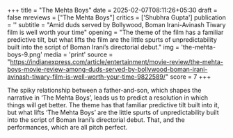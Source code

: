 +++
title = "The Mehta Boys"
date = 2025-02-07T08:11:26+05:30
draft = false
mreviews = ["The Mehta Boys"]
critics = ['Shubhra Gupta']
publication = ''
subtitle = "Amid duds served by Bollywood, Boman Irani-Avinash Tiwary film is well worth your time"
opening = "The theme of the film has a familiar predictive tilt, but what lifts the film are the little spurts of unpredictability built into the script of Boman Irani’s directorial debut."
img = 'the-mehta-boys-9.png'
media = 'print'
source = "https://indianexpress.com/article/entertainment/movie-review/the-mehta-boys-movie-review-among-duds-served-by-bollywood-boman-irani-avinash-tiwary-film-is-well-worth-your-time-9822589/"
score = 7
+++

The spiky relationship between a father-and-son, which shapes the narrative in ‘The Mehta Boys’, leads us to predict a resolution in which things will get better. The theme has that familiar predictive tilt built into it, but what lifts ‘The Mehta Boys’ are the little spurts of unpredictability built into the script of Boman Irani’s directorial debut. That, and the performances, which are all pitch perfect.
